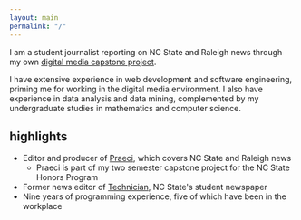 ```yaml
---
layout: main
permalink: "/"
---
```

I am a student journalist reporting on NC State and Raleigh news through my own [digital media capstone project][praeci].

I have extensive experience in web development and software engineering, priming me for working in the digital media environment. I also have experience in data analysis and data mining, complemented by my undergraduate studies in mathematics and computer science.

## highlights

* Editor and producer of [Praeci][praeci], which covers NC State and Raleigh news
    * Praeci is part of my two semester capstone project for the NC State Honors Program
* Former news editor of [Technician][technician], NC State's student newspaper
* Nine years of programming experience, five of which have been in the workplace



[praeci]: {{site.praeci_link}}
[Technician]: {{site.technician_link}}